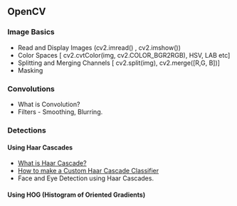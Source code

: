 ## OpenCV

### Image Basics
   * Read and Display Images (cv2.imread() , cv2.imshow())
   * Color Spaces [ cv2.cvtColor(img, cv2.COLOR_BGR2RGB), HSV, LAB etc]
   * Splitting and Merging Channels [ cv2.split(img), cv2.merge([R,G, B])]
   * Masking

### Convolutions
   * What is Convolution?
   * Filters - Smoothing, Blurring.

### Detections

#### Using Haar Cascades

  *  [What is Haar Cascade?](https://www.quora.com/What-is-haar-cascade)
  *  [How to make a Custom Haar Cascade Classifier](https://www.quora.com/How-do-I-make-a-Haar-cascade-classifier)
  *  Face and Eye Detection using Haar Cascades.

#### Using HOG (Histogram of Oriented Gradients)
